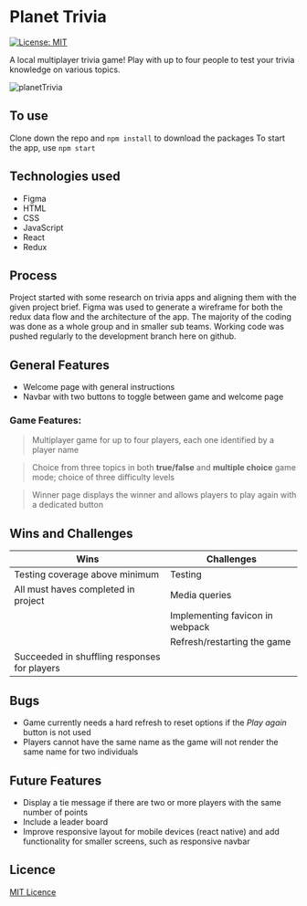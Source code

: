 # Planet Trivia

[![License: MIT](https://img.shields.io/badge/Licence-MIT-green.svg)](https://opensource.org/licenses/MIT)

A local multiplayer trivia game! Play with up to four people to test your trivia knowledge on various topics.

![planetTrivia](https://github.com/rajtandel21/trivia-planet/blob/development/src/images/triviaplanet.gif)


## To use

Clone down the repo and `npm install` to download the packages
To start the app, use `npm start`

## Technologies used

- Figma
- HTML
- CSS
- JavaScript
- React
- Redux

## Process

Project started with some research on trivia apps and aligning them with the given project brief. Figma was used to generate a wireframe for both the redux data flow and the architecture of the app. 
The majority of the coding was done as a whole group and in smaller sub teams.
Working code was pushed regularly to the development branch here on github.

## General Features

- Welcome page with general instructions
- Navbar with two buttons to toggle between game and welcome page

### Game Features:
  > Multiplayer game for up to four players, each one identified by a player name

  > Choice from three topics in both **true/false** and **multiple choice** game mode; choice of three difficulty levels

  > Winner page displays the winner and allows players to play again with a dedicated button


## Wins and Challenges

| **Wins**          | **Challenges**    | 
| -------------     |-------------      | 
| Testing coverage above minimum          | Testing           | 
| All must haves completed in project         | Media queries     | 
|                   | Implementing favicon in webpack                  |   
|                   | Refresh/restarting the game             | 
| Succeeded in shuffling responses for players| | 

## Bugs

- Game currently needs a hard refresh to reset options if the _Play again_ button is not used
- Players cannot have the same name as the game will not render the same name for two individuals

## Future Features

- Display a tie message if there are two or more players with the same number of points
- Include a leader board
- Improve responsive layout for mobile devices (react native) and add functionality for smaller screens, such as    responsive navbar

## Licence
[MIT Licence](https://opensource.org/licenses/mit-license.php)
